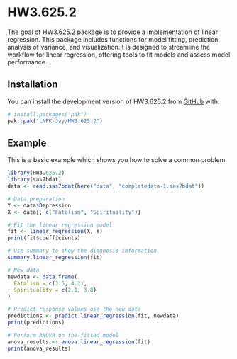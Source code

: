 
# HW3.625.2

<!-- badges: start -->
<!-- badges: end -->

The goal of HW3.625.2 package is to provide a implementation of linear regression. This package  includes functions for model fitting, prediction, analysis of variance, and visualization.It is designed to streamline the workflow for linear regression, offering tools to fit models and assess model performance.

## Installation

You can install the development version of HW3.625.2 from [GitHub](https://github.com/) with:

``` r
# install.packages("pak")
pak::pak("LNPK-Jay/HW3.625.2")
```

## Example

This is a basic example which shows you how to solve a common problem:

``` r
library(HW3.625.2)
library(sas7bdat)
data <- read.sas7bdat(here("data", "completedata-1.sas7bdat"))

# Data preparation
Y <- data$Depression
X <- data[, c("Fatalism", "Spirituality")]

# Fit the linear regression model
fit <- linear_regression(X, Y)                  
print(fit$coefficients)

# Use summary to show the diagnosis imformation
summary.linear_regression(fit)

# New data
newdata <- data.frame(
  Fatalism = c(3.5, 4.2),  
  Spirituality = c(2.1, 3.8)
)

# Predict response values use the new data
predictions <- predict.linear_regression(fit, newdata)
print(predictions)

# Perform ANOVA on the fitted model
anova_results <- anova.linear_regression(fit)
print(anova_results)

```

